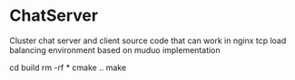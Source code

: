 # ChatServer
Cluster chat server and client source code that can work in nginx tcp load balancing environment based on muduo implementation

cd build
rm -rf *
cmake ..
make

